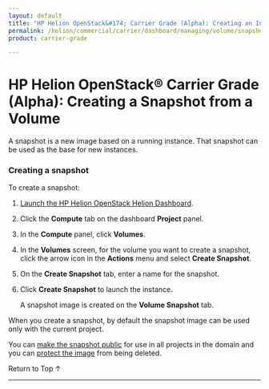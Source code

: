 ```yaml
---
layout: default
title: "HP Helion OpenStack&#174; Carrier Grade (Alpha): Creating an Instance Snapshot"
permalink: /helion/commercial/carrier/dashboard/managing/volume/snapshot/create/
product: carrier-grade

---
```

<!--UNDER REVISION-->

<script>

function PageRefresh {
onLoad="window.refresh"
}

PageRefresh();

</script>

<!--
<p style="font-size: small;"> <a href="/helion/commercial/carrier/ga1/install/">&#9664; PREV</a> | <a href="/helion/commercial/carrier/ga1/install-overview/">&#9650; UP</a> | <a href="/helion/commercial/carrier/ga1/">NEXT &#9654;</a></p> 
-->

# HP Helion OpenStack&#174; Carrier Grade (Alpha): Creating a Snapshot from a Volume

A snapshot is a new image based on a running instance. That snapshot can be used as the base for new instances. 

### Creating a snapshot ###

To create a snapshot:

1. [Launch the HP Helion OpenStack Helion Dashboard](/helion/openstack/carrier/dashboard/login/).

2. Click the **Compute** tab on the dashboard **Project** panel.

3. In the **Compute** panel, click **Volumes**.

3. In the **Volumes** screen, for the volume you want to create a snapshot, click the arrow icon in the **Actions** menu and select **Create Snapshot**.

4. On the **Create Snapshot** tab, enter a name for the snapshot.

5. Click **Create Snapshot** to launch the instance.

	A snapshot image is created on the **Volume Snapshot** tab.

When you create a snapshot, by default the snapshot image can be used only with the current project.

You can [make the snapshot public](/helion/commercial/carrier/dashboard/managing/images/public/) for use in all projects in the domain and you can [protect the image](/helion/commercial/carrier/dashboard/managing/images/protect/) from being deleted. 

<a href="#top" style="padding:14px 0px 14px 0px; text-decoration: none;"> Return to Top &#8593; </a>


----
